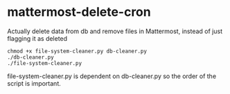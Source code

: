 # mattermost-delete-cron
Actually delete data from db and remove files in Mattermost, instead of just flagging it as deleted

```
chmod +x file-system-cleaner.py db-cleaner.py
./db-cleaner.py
./file-system-cleaner.py
```

file-system-cleaner.py is dependent on db-cleaner.py so the order of the script is important.

